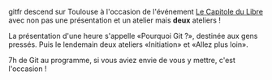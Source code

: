 <!-- 
.. link: 
.. description: 
.. tags: gitfr, atelier
.. date: 2012/10/19 06:37:00
.. title: Présentation et atelier Git le 24 et 25/11 à Toulouse
.. slug: presentation-et-atelier-git-le-24-et-25-a-toulouse
-->

gitfr descend sur Toulouse à l'occasion de l'événement [Le Capitole du
Libre](http://www.capitoledulibre.org/2012/) avec non pas une présentation et
un atelier mais **deux** ateliers !

La présentation d'une heure s'appelle «Pourquoi Git ?», destinée aux gens
pressés. Puis le lendemain deux ateliers «Initiation» et «Allez plus loin».

7h de Git au programme, si vous aviez envie de vous y mettre, c'est
l'occasion !
